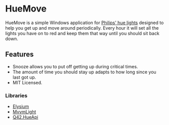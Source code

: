 HueMove
=======

HueMove is a simple Windows application for [Philips' hue lights](https://www.meethue.com) designed to help
you get up and move around periodically. Every hour it will set all the lights you have on to red and keep them
that way until you should sit back down.

## Features
 - Snooze allows you to put off getting up during critical times.
 - The amount of time you should stay up adapts to how long since you last got up.
 - MIT Licensed.

### Libraries

 - [Elysium](http://elysium.codeplex.com/)
 - [MvvmLight](http://mvvmlight.codeplex.com/)
 - [Q42.HueApi](https://github.com/Q42/Q42.HueApi)
